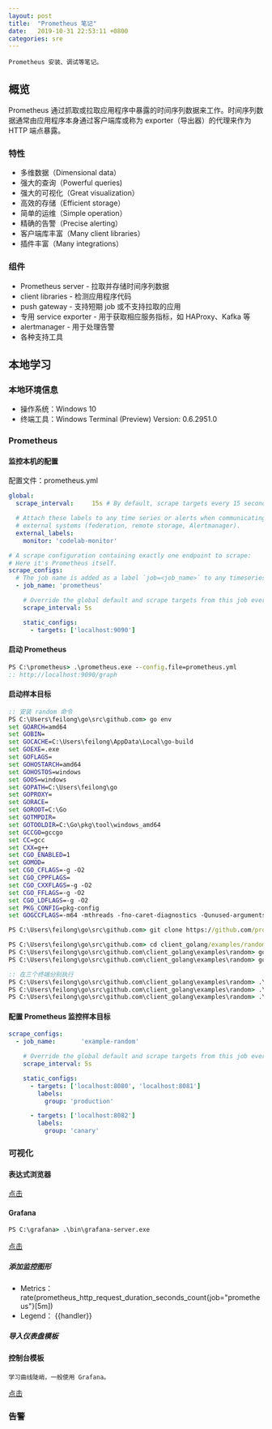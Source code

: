 ```yaml
---
layout: post
title:  "Prometheus 笔记"
date:   2019-10-31 22:53:11 +0800
categories: sre
---
```


    Prometheus 安装、调试等笔记。

## 概览

Prometheus 通过抓取或拉取应用程序中暴露的时间序列数据来工作。时间序列数据通常由应用程序本身通过客户端库或称为 exporter（导出器）的代理来作为 HTTP 端点暴露。

### 特性

* 多维数据（Dimensional data）
* 强大的查询（Powerful queries)
* 强大的可视化（Great visualization）
* 高效的存储（Efficient storage）
* 简单的运维（Simple operation）
* 精确的告警（Precise alerting）
* 客户端库丰富（Many client libraries）
* 插件丰富（Many integrations）

### 组件

* Prometheus server - 拉取并存储时间序列数据
* client libraries - 检测应用程序代码
* push gateway - 支持短期 job 或不支持拉取的应用
* 专用 service exporter - 用于获取相应服务指标，如 HAProxy、Kafka 等
* alertmanager - 用于处理告警
* 各种支持工具

## 本地学习

### 本地环境信息

* 操作系统：Windows 10
* 终端工具：Windows Terminal (Preview) Version: 0.6.2951.0

### Prometheus

#### 监控本机的配置
配置文件：prometheus.yml

```yml
global:
  scrape_interval:     15s # By default, scrape targets every 15 seconds.

  # Attach these labels to any time series or alerts when communicating with
  # external systems (federation, remote storage, Alertmanager).
  external_labels:
    monitor: 'codelab-monitor'

# A scrape configuration containing exactly one endpoint to scrape:
# Here it's Prometheus itself.
scrape_configs:
  # The job name is added as a label `job=<job_name>` to any timeseries scraped from this config.
  - job_name: 'prometheus'

    # Override the global default and scrape targets from this job every 5 seconds.
    scrape_interval: 5s

    static_configs:
      - targets: ['localhost:9090']
```

#### 启动 Prometheus

```bat
PS C:\prometheus> .\prometheus.exe --config.file=prometheus.yml
:: http://localhost:9090/graph
```

#### 启动样本目标
```bat
:: 安装 random 命令
PS C:\Users\feilong\go\src\github.com> go env
set GOARCH=amd64
set GOBIN=
set GOCACHE=C:\Users\feilong\AppData\Local\go-build
set GOEXE=.exe
set GOFLAGS=
set GOHOSTARCH=amd64
set GOHOSTOS=windows
set GOOS=windows
set GOPATH=C:\Users\feilong\go
set GOPROXY=
set GORACE=
set GOROOT=C:\Go
set GOTMPDIR=
set GOTOOLDIR=C:\Go\pkg\tool\windows_amd64
set GCCGO=gccgo
set CC=gcc
set CXX=g++
set CGO_ENABLED=1
set GOMOD=
set CGO_CFLAGS=-g -O2
set CGO_CPPFLAGS=
set CGO_CXXFLAGS=-g -O2
set CGO_FFLAGS=-g -O2
set CGO_LDFLAGS=-g -O2
set PKG_CONFIG=pkg-config
set GOGCCFLAGS=-m64 -mthreads -fno-caret-diagnostics -Qunused-arguments -fmessage-length=0 -fdebug-prefix-map=C:\Users\feilong\AppData\Local\Temp\go-build367024130=/tmp/go-build -gno-record-gcc-switches

PS C:\Users\feilong\go\src\github.com> git clone https://github.com/prometheus/client_golang.git

PS C:\Users\feilong\go\src\github.com> cd client_golang/examples/random
PS C:\Users\feilong\go\src\github.com\client_golang\examples\random> go get -d
PS C:\Users\feilong\go\src\github.com\client_golang\examples\random> go build

:: 在三个终端分别执行
PS C:\Users\feilong\go\src\github.com\client_golang\examples\random> .\random.exe -listen-address=:8080
PS C:\Users\feilong\go\src\github.com\client_golang\examples\random> .\random.exe -listen-address=:8081
PS C:\Users\feilong\go\src\github.com\client_golang\examples\random> .\random.exe -listen-address=:8082
```

#### 配置 Prometheus 监控样本目标
```yml
scrape_configs:
  - job_name:       'example-random'

    # Override the global default and scrape targets from this job every 5 seconds.
    scrape_interval: 5s

    static_configs:
      - targets: ['localhost:8080', 'localhost:8081']
        labels:
          group: 'production'

      - targets: ['localhost:8082']
        labels:
          group: 'canary'
```

### 可视化

#### 表达式浏览器

[点击](http://localhost:9090/graph)

#### Grafana

```bat
PS C:\grafana> .\bin\grafana-server.exe
```

[点击](http://localhost:3000/)

##### 添加监控图形

* Metrics：rate(prometheus_http_request_duration_seconds_count{job="prometheus"}[5m])
* Legend： \{\{handler}}

##### 导入仪表盘模板

#### 控制台模板

    学习曲线陡峭，一般使用 Grafana。

[点击](http://localhost:9090/consoles/index.html.example)

### 告警